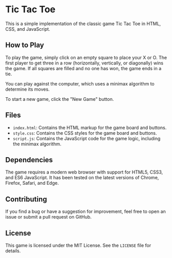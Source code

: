 # Tic Tac Toe

This is a simple implementation of the classic game Tic Tac Toe in HTML, CSS, and JavaScript.

## How to Play

To play the game, simply click on an empty square to place your X or O. The first player to get three in a row (horizontally, vertically, or diagonally) wins the game. If all squares are filled and no one has won, the game ends in a tie.

You can play against the computer, which uses a minimax algorithm to determine its moves.

To start a new game, click the "New Game" button.

## Files

- `index.html`: Contains the HTML markup for the game board and buttons.
- `style.css`: Contains the CSS styles for the game board and buttons.
- `script.js`: Contains the JavaScript code for the game logic, including the minimax algorithm.

## Dependencies

The game requires a modern web browser with support for HTML5, CSS3, and ES6 JavaScript. It has been tested on the latest versions of Chrome, Firefox, Safari, and Edge.

## Contributing

If you find a bug or have a suggestion for improvement, feel free to open an issue or submit a pull request on GitHub.

## License

This game is licensed under the MIT License. See the `LICENSE` file for details.

